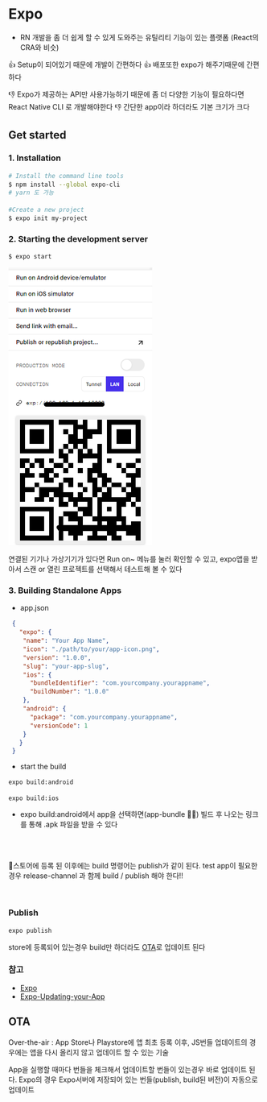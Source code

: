 # Expo
- RN 개발을 좀 더 쉽게 할 수 있게 도와주는 유틸리티 기능이 있는 플랫폼 (React의 CRA와 비슷)
  
👍 Setup이 되어있기 때문에 개발이 간편하다
👍 배포또한 expo가 해주기때문에 간편하다

👎 Expo가 제공하는 API만 사용가능하기 때문에 좀 더 다양한 기능이 필요하다면 React Native CLI 로 개발해야한다
👎 간단한 app이라 하더라도 기본 크기가 크다


## Get started
### 1. Installation
```bash
# Install the command line tools
$ npm install --global expo-cli
# yarn 도 가능

#Create a new project
$ expo init my-project
```

### 2. Starting the development server
```bash
$ expo start
```
  
![expo-cli](../imgs/expo_start.png)

연결된 기기나 가상기기가 있다면 Run on~ 메뉴를 눌러 확인할 수 있고, expo앱을 받아서 스캔 or 열린 프로젝트를 선택해서 테스트해 볼 수 있다

### 3. Building Standalone Apps
- app.json
```json
 {
   "expo": {
    "name": "Your App Name",
    "icon": "./path/to/your/app-icon.png",
    "version": "1.0.0",
    "slug": "your-app-slug",
    "ios": {
      "bundleIdentifier": "com.yourcompany.yourappname",
      "buildNumber": "1.0.0"
    },
    "android": {
      "package": "com.yourcompany.yourappname",
      "versionCode": 1
    }
   }
 }

```
- start the build
```
expo build:android

expo build:ios
```
  - expo build:android에서 app을 선택하면(app-bundle 🙅‍♂️) 빌드 후 나오는 링크를 통해 .apk 파일을 받을 수 있다

<br>
<br>

  📌스토어에 등록 된 이후에는 build 명령어는 publish가 같이 된다. test app이 필요한 경우 release-channel 과 함께 build / publish 해야 한다!!

<br>


### Publish
```bash
expo publish
```
store에 등록되어 있는경우 build만 하더라도 [OTA](#OTA)로 업데이트 된다


### 참고
- [Expo](https://docs.expo.dev/)
- [Expo-Updating-your-App](https://docs.expo.dev/bare/updating-your-app/)

## OTA
Over-the-air : App Store나 Playstore에 앱 최초 등록 이후, JS번들 업데이트의 경우에는 앱을 다시 올리지 않고 업데이트 할 수 있는 기술

App을 실행할 때마다 번들을 체크해서 업데이트할 번들이 있는경우 바로 업데이트 된다. Expo의 경우 Expo서버에 저장되어 있는 번들(publish, build된 버전)이 자동으로 업데이트


